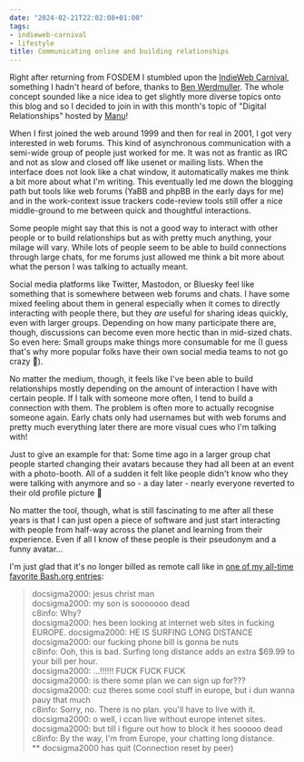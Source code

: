 ```yaml
---
date: "2024-02-21T22:02:08+01:00"
tags:
- indieweb-carnival
- lifestyle
title: Communicating online and building relationships
---
```


Right after returning from FOSDEM I stumbled upon the [IndieWeb Carnival](https://indieweb.org/indieweb-carnival), something I hadn't heard of before, thanks to [Ben Werdmuller](https://werd.io/2024/the-four-phases). The whole concept sounded like a nice idea to get slightly more diverse topics onto this blog and so I decided to join in with this month's topic of "Digital Relationships" hosted by [Manu](https://manuelmoreale.com/indieweb-carnival-digital-relationships)!

When I first joined the web around 1999 and then for real in 2001, I got very interested in web forums. This kind of asynchronous communication with a semi-wide group of people just worked for me. It was not as frantic as IRC and not as slow and closed off like usenet or mailing lists. When the interface does not look like a chat window, it automatically makes me think a bit more about what I'm writing. This eventually led me down the blogging path but tools like web forums (YaBB and phpBB in the early days for me) and in the work-context issue trackers code-review tools still offer a nice middle-ground to me between quick and thoughtful interactions.

Some people might say that this is not a good way to interact with other people or to build relationships but as with pretty much anything, your milage will vary. While lots of people seem to be able to build connections through large chats, for me forums just allowed me think a bit more about what the person I was talking to actually meant. 

Social media platforms like Twitter, Mastodon, or Bluesky feel like something that is somewhere between web forums and chats. I have some mixed feeling about them in general especially when it comes to directly interacting with people there, but they *are* useful for sharing ideas quickly, even with larger groups. Depending on how many participate there are, though, discussions can become even more hectic than in mid-sized chats. So even here: Small groups make things more consumable for me (I guess that's why more popular folks have their own social media teams to not go crazy 🤪).

No matter the medium, though, it feels like I've been able to build relationships mostly depending on the amount of interaction I have with certain people. If I talk with someone more often, I tend to build a connection with them. The problem is often more to actually recognise someone again. Early chats only had usernames but with web forums and pretty much everything later there are more visual cues who I'm talking with!

Just to give an example for that: Some time ago in a larger group chat people started changing their avatars because they had all been at an event with a photo-booth. All of a sudden it felt like people didn't know who they were talking with anymore and so - a day later - nearly everyone reverted to their old profile picture 🤣

No matter the tool, though, what is still fascinating to me after all these years is that I can just open a piece of software and just start interacting with people from half-way across the planet and learning from their experience. Even if all I know of these people is their pseudonym and a funny avatar...

I'm just glad that it's no longer billed as remote call like in [one of my all-time favorite Bash.org entries](https://web.archive.org/web/20230607114941/http://www.bash.org/?142934):

> docsigma2000: jesus christ man  
> docsigma2000: my son is sooooooo dead  
> c8info: Why?  
> docsigma2000: hes been looking at internet web sites in fucking EUROPE. 
> docsigma2000: HE IS SURFING LONG DISTANCE  
> docsigma2000: our fucking phone bill is gonna be nuts  
> c8info: Ooh, this is bad. Surfing long distance adds an extra $69.99 to your bill per hour.  
> docsigma2000: ...!!!!!! FUCK FUCK FUCK  
> docsigma2000: is there some plan we can sign up for???  
> docsigma2000: cuz theres some cool stuff in europe, but i dun wanna pauy that much  
> c8info: Sorry, no. There is no plan. you'll have to live with it.  
> docsigma2000: o well, i ccan live without europe intenet sites.  
> docsigma2000: but till i figure out how to block it hes sooooo dead  
> c8info: By the way, I'm from Europe, your chatting long distance.  
> ** docsigma2000 has quit (Connection reset by peer)

